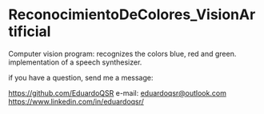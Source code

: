 # ReconocimientoDeColores_VisionArtificial

Computer vision program: recognizes the colors blue, red and green. implementation of a speech synthesizer.

if you have a question, send me a message:

https://github.com/EduardoQSR
e-mail: eduardoqsr@outlook.com
https://www.linkedin.com/in/eduardoqsr/
